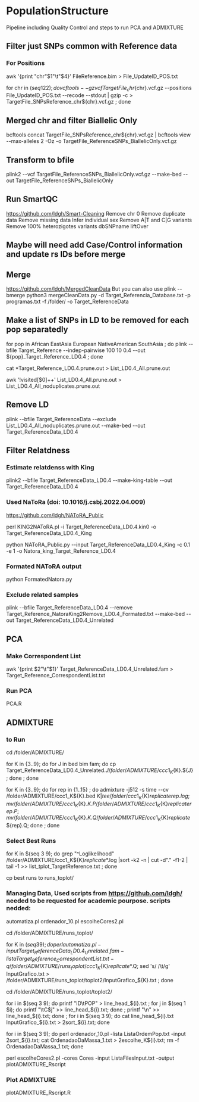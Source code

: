 # PopulationStructure
Pipeline including Quality Control and steps to run PCA and ADMIXTURE

## Filter just SNPs common with  Reference data
### For Positions
awk '{print "chr"$1"\t"$4}' FileReference.bim > File_UpdateID_POS.txt
 
for chr in $(seq 1 22) ; do  vcftools --gzvcf TargetFile_chr${chr}.vcf.gz --positions File_UpdateID_POS.txt --recode --stdout | gzip -c > TargetFile_SNPsReference_chr${chr}.vcf.gz ; done

## Merged chr and filter Biallelic Only

bcftools concat TargetFile_SNPsReference_chr${chr}.vcf.gz  | bcftools view --max-alleles 2 -Oz -o TargetFile_ReferenceSNPs_BiallelicOnly.vcf.gz

## Transform to bfile
plink2 --vcf TargetFile_ReferenceSNPs_BiallelicOnly.vcf.gz --make-bed --out TargetFile_ReferenceSNPs_BiallelicOnly

## Run SmartQC
https://github.com/ldgh/Smart-Cleaning
Remove chr 0
Remove duplicate data
Remove missing data
Infer individual sex
Remove A|T and C|G variants
Remove 100% heterozigotes variants
dbSNPname
liftOver

## Maybe will need add Case/Control information and update rs IDs before merge

## Merge
https://github.com/ldgh/MergedCleanData
But you can also use plink --bmerge
python3 mergeCleanData.py -d Target_Referencia_Database.txt -p programas.txt -f /folder/ -o Target_ReferenceData

## Make a list of SNPs in LD to be removed for each pop separatedly
for pop in African EastAsia European NativeAmerican SouthAsia ; do plink --bfile Target_Reference --indep-pairwise 100 10 0.4 --out ${pop}_Target_Reference_LD0.4 ; done

cat *Target_Reference_LD0.4.prune.out > List_LD0.4_All.prune.out

awk '!visited[$0]++' List_LD0.4_All.prune.out > List_LD0.4_All_noduplicates.prune.out

## Remove LD
plink --bfile Target_ReferenceData  --exclude List_LD0.4_All_noduplicates.prune.out --make-bed --out Target_ReferenceData_LD0.4

## Filter Relatdness

### Estimate relatdenss with King
plink2 --bfile Target_ReferenceData_LD0.4 --make-king-table --out Target_ReferenceData_LD0.4

### Used NaToRa (doi: 10.1016/j.csbj.2022.04.009)
https://github.com/ldgh/NAToRA_Public

perl KING2NAToRA.pl -i Target_ReferenceData_LD0.4.kin0 -o Target_ReferenceData_LD0.4_King

python NAToRA_Public.py --input Target_ReferenceData_LD0.4_King -c 0.1 -e 1 -o Natora_king_Target_Reference_LD0.4

### Formated NAToRA output
python FormatedNatora.py

### Exclude related samples
plink --bfile Target_ReferenceData_LD0.4 --remove Target_Reference_NatoraKing2Remove_LD0.4_Formated.txt --make-bed --out Target_ReferenceData_LD0.4_Unrelated

## PCA

### Make Correspondent List
awk '{print $2"\t"$1}' Target_ReferenceData_LD0.4_Unrelated.fam > Target_Reference_CorrespondentList.txt

### Run PCA
PCA.R 

## ADMIXTURE
### to Run
cd /folder/ADMIXTURE/

for K in {3..9}; do for J in bed bim fam; do cp Target_ReferenceData_LD0.4_Unrelated.${J} /folder/ADMIXTURE/ccc1_K${K}.${J}; done ; done

for K in {3..9}; do for rep in {1..15} ; do admixture -j512 -s time --cv /folder/ADMIXTURE/ccc1_K${K}.bed ${K} | tee /folder/ccc1_K${K}_replicate_${rep}.log; mv /folder/ADMIXTURE/ccc1_K${K}.${K}.P /folder/ADMIXTURE/ccc1_K${K}_replicate_${rep}.P ; mv /folder/ADMIXTURE/ccc1_K${K}.${K}.Q /folder/ADMIXTURE/ccc1_K${K}_replicate_${rep}.Q; done ; done


### Select Best Runs
for K in $(seq 3 9); do grep "^Loglikelihood" /folder/ADMIXTURE/ccc1_K${K}_replicate_*.log |sort -k2 -n | cut -d"." -f1-2 | tail -1 >> list_tplot_TargetReference.txt ; done

cp best runs to runs_toplot/

### Managing Data, Used scripts from https://github.com/ldgh/ needed to be requested for academic pourpose. scripts nedded: 
automatiza.pl
ordenador_10.pl
escolheCores2.pl

cd /folder/ADMIXTURE/runs_toplot/

for K in $(seq 3 9); do perl automatiza.pl -input Target_ReferenceData_LD0.4_Unrelated.fam -lista Target_Reference_CorrespondentList.txt -q /folder/ADMIXTURE/runs_toplot/ccc1_K${K}_replicate_*.Q; sed 's/ /\t/g' InputGrafico.txt > /folder/ADMIXTURE/runs_toplot/toplot2/InputGrafico_${K}.txt ; done

cd /folder/ADMIXTURE/runs_toplot/toplot2/

for i in $(seq 3 9); do printf "ID\tPOP" > line_head_${i}.txt ; for j in $(seq 1 $i); do printf "\tC$j" >> line_head_${i}.txt; done ; printf "\n" >> line_head_${i}.txt; done ; for i in $(seq 3 9); do cat line_head_${i}.txt InputGrafico_${i}.txt > 2sort_${i}.txt; done

for i in $(seq 3 9); do perl ordenador_10.pl -lista ListaOrdemPop.txt -input 2sort_${i}.txt; cat OrdenadaoDaMassa_1.txt > 2escolhe_K${i}.txt; rm -f OrdenadaoDaMassa_1.txt; done

perl escolheCores2.pl -cores Cores -input ListaFilesInput.txt -output plotADMIXTURE_Rscript

### Plot ADMIXTURE

plotADMIXTURE_Rscript.R
